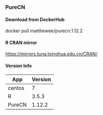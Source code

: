 ### PureCN  
#### Download from DockerHub  
docker pull matthewee/purecn:1.12.2
#### R CRAN mirror
https://mirrors.tuna.tsinghua.edu.cn/CRAN/
#### Version Info
| App | Version |
| --- | --- |
| centos | 7 |
| R | 3.5.3 |
| PureCN | 1.12.2 |
